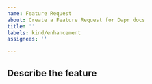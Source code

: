 ```yaml
---
name: Feature Request
about: Create a Feature Request for Dapr docs
title: ''
labels: kind/enhancement
assignees: ''

---
```

## Describe the feature
